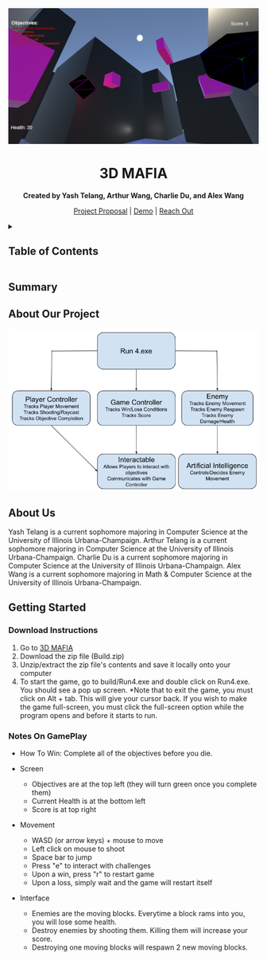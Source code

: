 <div align = "center">
  
  <img src = "images/Run4.png">
  
  <p align = "center">
    <h1>3D MAFIA</h1>
    <p><strong>Created by Yash Telang, Arthur Wang, Charlie Du, and Alex Wang</strong></p>
  </p>
  
  <p align = "center">
    <a href = "https://docs.google.com/document/d/1IUf3dyW1TnD_ucja0UIhg7Jr_0muf89ayezwk0SF0hw/edit?usp=sharing">Project Proposal</a>
    |
    <a href = "https://www.google.com/">Demo</a>
    |
    <a href = "https://www.google.com/">Reach Out</a>
  </p>
</div>

<details>
  <summary><h2>Table of Contents</h2></summary>
  <ol>
    <li><a href = "#summary">Summary</a></li>
    <li><a href = "#about-our-project">About Our Project</a></li>
    <li><a href = "#about-us">About Us</a></li>
    <li>
      <a href = "#getting-started">Getting Started</a>
      <ul>
        <li><a href = "#download-instructions">Download Instructions</a></li>
        <li><a href = "#notes-on-gameplay">Notes On Gameplay</a></li>
      </ul>
    </li>
  </ol>
</details>

<!--- Summary of presentation introduction --->
## Summary

<!--- Technical architecture of project --->
## About Our Project
<div align = "center"> 
  <img src = "images/diagram.png">
</div>

<!--- Group members and their roles --->
## About Us
Yash Telang is a current sophomore majoring in Computer Science at the University of Illinois Urbana-Champaign.  Arthur Telang is a current sophomore majoring in Computer Science at the University of Illinois Urbana-Champaign. Charlie Du is a current sophomore majoring in Computer Science at the University of Illinois Urbana-Champaign. Alex Wang is a current sophomore majoring in Math & Computer Science at the University of Illinois Urbana-Champaign.



<!--- Provides reproducible installation and running instructions --->
## Getting Started
### Download Instructions
1. Go to [3D MAFIA](https://drive.google.com/drive/u/1/folders/13qCTqrXj8mvp2V7zyenpdeTcxGncnVcA)
2. Download the zip file (Build.zip)
3. Unzip/extract the zip file's contents and save it locally onto your computer
4. To start the game, go to build/Run4.exe and double click on Run4.exe. You should see a pop up screen. *Note that to exit the game, you must click on Alt + tab. This will give your cursor back. If you wish to make the game full-screen, you must click the full-screen option while the program opens and before it starts to run.

### Notes On GamePlay
- How To Win: Complete all of the objectives before you die.

- Screen
  - Objectives are at the top left (they will turn green once you complete them)
  - Current Health is at the bottom left
  - Score is at top right

- Movement
  - WASD (or arrow keys) + mouse to move
  - Left click on mouse to shoot
  - Space bar to jump
  - Press "e" to interact with challenges
  - Upon a win, press "r" to restart game
  - Upon a loss, simply wait and the game will restart itself

- Interface
  - Enemies are the moving blocks. Everytime a block rams into you, you will lose some health.
  - Destroy enemies by shooting them. Killing them will increase your score.
  - Destroying one moving blocks will respawn 2 new moving blocks.

